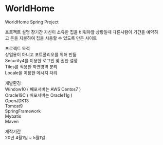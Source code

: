 # WorldHome
WorldHome Spring Project   

프로젝트 설명
장기간 자신이 소유한 집을 비워야할 상황일때 다른사람이 기간을 예약하고 돈을 지불하여 집을 사용할 수 있도록 만든 사이트   

프로젝트 목적   
상업용이 아니고 포트폴리오를 위해 만듦   
Security4를 이용한 로그인 및 권한 설정   
Tiles를 적용한 화면영역 분리   
Locale을 이용한 메시지 처리      

개발환경    
Window10 ( 배포서버는 AWS Centos7 )     
Oracle19C ( 배포서버는 Oracle11g )    
OpenJDK13    
Tomcat9    
SpringFramework    
Mybatis    
Maven    

제작기간    
20년 4월1일 ~ 5월1일

